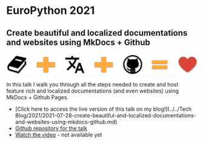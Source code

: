 # EuroPython 2021

## Create beautiful and localized documentations and websites using MkDocs + Github

![](/Tech%20Blog/2021/images/mkdocsgh-logo.png)

In this talk I walk you through all the steps needed to create and host feature rich and localized documentations (and even websites) using MkDocs + Github Pages.

- [Click here to access the live version of this talk on my blog!](../../Tech Blog/2021/2021-07-28-create-beautiful-and-localized-documentations-and-websites-using-mkdocs-github.md)
- [Github repository for the talk](https://github.com/ultrabug/ep2021)
- [Watch the video]() - not available yet
